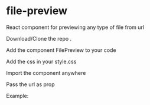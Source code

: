 # file-preview
React component for previewing any type of file from url

Download/Clone the repo .

Add the component FilePreview to your code

Add the css in your style.css

Import the component anywhere

Pass the url as prop

Example:
<FilePreview 
  url={file_url} />
